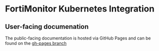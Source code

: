 # FortiMonitor Kubernetes Integration

## User-facing documenation

The public-facing documentation is hosted via GitHub Pages and can be found on the [gh-pages branch](https://github.com/fortinet/fortimonitor-k8s/blob/gh-pages/index.md)

